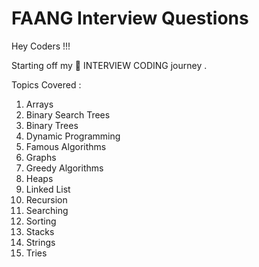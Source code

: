 # FAANG Interview Questions

Hey Coders !!! 

Starting off my 🚀 INTERVIEW CODING journey .

Topics Covered :
1) Arrays
2) Binary Search Trees
3) Binary Trees
4) Dynamic Programming
5) Famous Algorithms
6) Graphs
7) Greedy Algorithms 
8) Heaps
9) Linked List
10) Recursion
11) Searching
12) Sorting
13) Stacks
14) Strings
15) Tries
